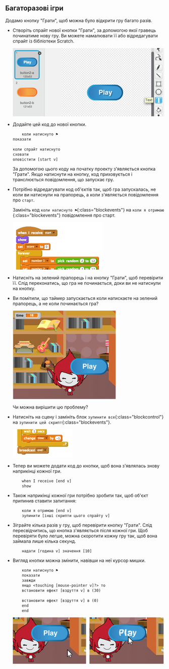 ## Багаторазові ігри

Додамо кнопку "Грати", щоб можна було відкрити гру багато разів.

+ Створіть спрайт нової кнопки "Грати", за допомогою якої гравець починатиме нову гру. Ви можете намалювати її або відредагувати спрайт із бібліотеки Scratch.
    
    ![знімок екрану](images/brain-play.png)

+ Додайте цей код до нової кнопки.
    
    ```blocks
        коли натиснуто ⚑
    показати
    
    коли спрайт натиснуто
    сховати
    оповістити [start v]
    ```
    
    За допомогою цього коду на початку проекту з'являється кнопка "Грати". Якщо натиснути на кнопку, код приховується і транслюється повідомлення, що запускає гру.

+ Потрібно відредагувати код об'єктів так, щоб гра запускалась, не коли ви натиснули на прапорець, а коли з'являється повідомлення про `старт`.
    
    Замініть код `коли натиснуто ⚑`{:class="blockevents"} на `коли я отримаю `{:class="blockevents"} повідомлення про старт.
    
    ![знімок екрану](images/brain-start.png)

+ Натисніть на зелений прапорець і на кнопку "Грати", щоб перевірити її. Слід переконатись, що гра не починається, доки ви не натиснули на кнопку.

+ Ви помітили, що таймер запускається коли натискаєте на зелений прапорець, а не коли починається гра?
    
    ![знімок екрану](images/brain-timer-bug.png)
    
    Чи можна вирішити цю проблему?

+ Натисніть на сцену і замініть блок `зупинити все`{:class="blockcontrol"} на `зупинити цей скрипт`{:class="blockevents"}.
    
    ![знімок екрану](images/brain-end.png)

+ Тепер ви можете додати код до кнопки, щоб вона з'являлась знову наприкінці кожної гри.
    
    ```blocks
        when I receive [end v]
        show
    ```

+ Також наприкінці кожної гри потрібно зробити так, щоб об'єкт припинив ставити запитання:
    
    ```blocks
        коли я отримаю [end v]
        зупинити [інші скрипти цього спрайту v]
    ```

+ Зіграйте кілька разів у гру, щоб перевірити кнопку "Грати". Слід пересвідчитись, що кнопка з'являється після кожної гри. Щоб перевіряти було легше, можна скоротити кожну гру так, щоб вона займала лише кілька секунд.
    
    ```blocks
        надати [година v] значення [10]
    ```

+ Вигляд кнопки можна змінити, навівши на неї курсор мишки.
    
    ```blocks
        коли натиснуто ⚑
        показати
        завжди 
        якщо <touching [mouse-pointer v]?> то 
        встановити ефект [вздуття v] в (30)
      
        встановити ефект [вздуття v] в (0)
        end
        end
    ```
    
    ![знімок екрану](images/brain-fisheye.png)